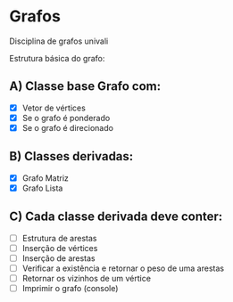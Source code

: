 # Grafos
Disciplina de grafos univali

Estrutura básica do grafo:
<br>
## A) Classe base Grafo com:
- [x] Vetor de vértices
- [x] Se o grafo é ponderado
- [x] Se o grafo é direcionado
## B) Classes derivadas:
- [x] Grafo Matriz
- [x] Grafo Lista
## C) Cada classe derivada deve conter:
- [ ] Estrutura de arestas
- [ ] Inserção de vértices
- [ ] Inserção de arestas
- [ ] Verificar a existência e retornar o peso de uma arestas
- [ ] Retornar os vizinhos de um vértice
- [ ] Imprimir o grafo (console)
